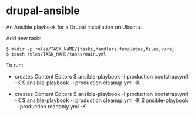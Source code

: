 drupal-ansible
==============

An Ansible playbook for a Drupal installation on Ubuntu.


Add new task:

    $ mkdir -p roles/TASK_NAME/{tasks,handlers,templates,files,vars}
    $ touch roles/TASK_NAME/tasks/main.yml

To run:
- creates Content Editors
    $ ansible-playbook -i production bootstrap.yml -K
    $ ansible-playbook -i production cleanup.yml -K

- creates Content Editors
    $ ansible-playbook -i production bootstrap.yml -K
    $ ansible-playbook -i production cleanup.yml -K
    $ ansible-playbook -i production readonly.yml -K
